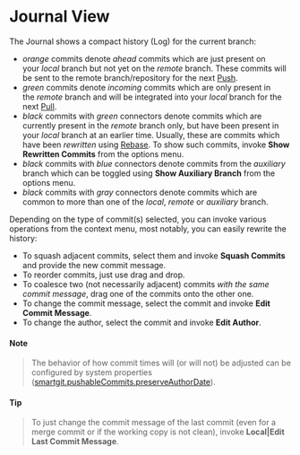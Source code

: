 # Journal View

The Journal shows a compact history (Log) for the current branch:

-   *orange* commits denote *ahead* commits which are just present on
    your *local* branch but not yet on the *remote* branch. These
    commits will be sent to the remote branch/repository for the next
    [Push](Synchronizing-with-Remote-Repositories.md).
-   *green* commits denote *incoming* commits which are only present in
    the *remote* branch and will be integrated into your *local* branch
    for the next [Pull](Synchronizing-with-Remote-Repositories.md).
-   *black* commits with *green* connectors denote commits which are
    currently present in the *remote* branch only, but have been present
    in your *local* branch at an earlier time. Usually, these are
    commits which have been *rewritten* using [Rebase](Rebase.md). To show
    such commits, invoke **Show Rewritten Commits** from the options
    menu.
-   *black* commits with *blue* connectors denote commits from the
    *auxiliary* branch which can be toggled using **Show Auxiliary
    Branch** from the options menu.
-   *black* commits with *gray* connectors denote commits which are
    common to more than one of the *local*, *remote* or *auxiliary*
    branch.

Depending on the type of commit(s) selected, you can invoke various
operations from the context menu, most notably, you can easily rewrite
the history:

-   To squash adjacent commits, select them and invoke **Squash
    Commits** and provide the new commit message.
-   To reorder commits, just use drag and drop.
-   To coalesce two (not necessarily adjacent) commits *with the same
    commit message*, drag one of the commits onto the other one.
-   To change the commit message, select the commit and invoke **Edit
    Commit Message**.
-   To change the author, select the commit and invoke **Edit Author**.


#### Note
>
>
>The behavior of how commit times will (or will not) be adjusted can be
>configured by system properties
>([smartgit.pushableCommits.preserveAuthorDate](System-Properties.md#smartgitrevertcommitmessagetemplatesmartgit.pushableCommits.preserveAuthorDate)).
>
>


#### Tip
>
>
>To just change the commit message of the last commit (even for a merge
>commit or if the working copy is not clean), invoke **Local\|Edit Last
>Commit Message**.
>
>
